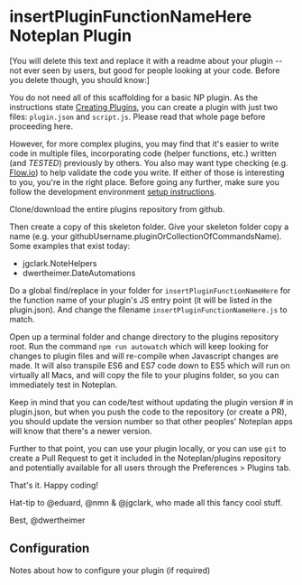 # insertPluginFunctionNameHere Noteplan Plugin

[You will delete this text and replace it with a readme about your plugin -- not ever seen by users, but good for people looking at your code. Before you delete though, you should know:]

You do not need all of this scaffolding for a basic NP plugin. As the instructions state [Creating Plugins](https://help.noteplan.co/article/65-commandbar-plugins), you can create a plugin with just two files: `plugin.json` and `script.js`. Please read that whole page before proceeding here.

However, for more complex plugins, you may find that it's easier to write code in multiple files, incorporating code (helper functions, etc.) written (and *TESTED*) previously by others. You also may want type checking (e.g. [Flow.io](https://flow.io)) to help validate the code you write. If either of those is interesting to you, you're in the right place. Before going any further, make sure you follow the development environment [setup instructions](https://github.com/NotePlan/plugins). 

Clone/download the entire plugins repository from github.

Then create a copy of this skeleton folder. Give your skeleton folder copy a name (e.g. your githubUsername.pluginOrCollectionOfCommandsName). Some examples that exist today:
- jgclark.NoteHelpers
- dwertheimer.DateAutomations

Do a global find/replace in your folder for `insertPluginFunctionNameHere` for the function name of your plugin's JS entry point (it will be listed in the plugin.json). And change the filename `insertPluginFunctionNameHere.js` to match. 

Open up a terminal folder and change directory to the plugins repository root. Run the command `npm run autowatch` which will keep looking for changes to plugin files and will re-compile when Javascript changes are made. It will also transpile ES6 and ES7 code down to ES5 which will run on virtually all Macs, and will copy the file to your plugins folder, so you can immediately test in Noteplan.

Keep in mind that you can code/test without updating the plugin version # in plugin.json, but when you push the code to the repository (or create a PR), you should update the version number so that other peoples' Noteplan apps will know that there's a newer version.

Further to that point, you can use your plugin locally, or you can use `git` to create a Pull Request to get it included in the Noteplan/plugins repository and potentially available for all users through the Preferences > Plugins tab.

That's it. Happy coding! 

Hat-tip to @eduard, @nmn & @jgclark, who made all this fancy cool stuff.

Best,
@dwertheimer


## Configuration

Notes about how to configure your plugin (if required)
